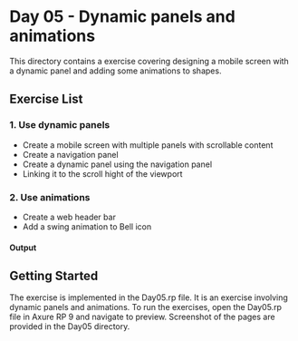# Day 05 - Dynamic panels and animations

This directory contains a exercise covering designing a mobile screen with a dynamic panel and adding some animations to shapes.

## Exercise List

### 1. Use dynamic panels
- Create a mobile screen with multiple panels with scrollable content
- Create a navigation panel
- Create a dynamic panel using the navigation panel
- Linking it to the scroll hight of the viewport

### 2. Use animations
- Create a web header bar
- Add a swing animation to Bell icon

#### Output

## Getting Started
The exercise is implemented in the Day05.rp file. It is an exercise involving dynamic panels and animations.
To run the exercises, open the Day05.rp file in Axure RP 9 and navigate to preview.
Screenshot of the pages are provided in the Day05 directory.
